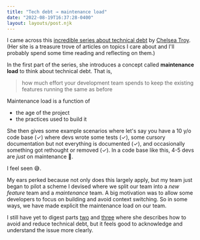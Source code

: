 ```yaml
---
title: "Tech debt → maintenance load"
date: "2022-08-19T16:37:28-0400"
layout: layouts/post.njk
---
```


I came across this
[incredible series about technical debt](https://chelseatroy.com/2021/01/14/quantifying-technical-debt/)
by [Chelsea Troy](https://chelseatroy.com/). (Her site is a treasure trove of
articles on topics I care about and I'll probably spend some time reading and
reflecting on them.)

In the first part of the series, she introduces a concept called **maintenance
load** to think about technical debt. That is,

> how much effort your development team spends to keep the existing features
> running the same as before

Maintenance load is a function of

- the age of the project
- the practices used to build it

She then gives some example scenarios where let's say you have a 10 y/o code
base (✓) where devs wrote some tests (✓), some cursory documentation but not
everything is documented (✓), and occasionally something got rethought or
removed (✓). In a code base like this, 4-5 devs are _just_ on maintenance 🤔.

I feel seen 😅.

My ears perked because not only does this largely apply, but my team just began
to pilot a scheme I devised where we split our team into a _new feature_ team
and a _maintenance_ team. A big motivation was to allow some developers to focus
on building and avoid context switching. So in some ways, we have made explicit
the maintenance load on our team.

I still have yet to digest parts
[two](https://chelseatroy.com/2021/01/18/avoiding-technical-debt/) and
[three](https://chelseatroy.com/2021/01/21/reducing-technical-debt/) where she
describes how to avoid and reduce technical debt, but it feels good to
acknowledge and understand the issue more clearly.
